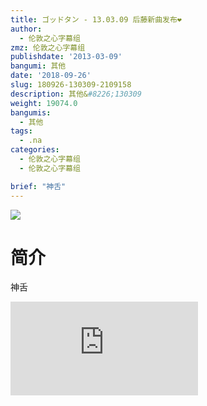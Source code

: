 ```yaml
---
title: ゴッドタン - 13.03.09 后藤新曲发布❤
author:
  - 伦敦之心字幕组
zmz: 伦敦之心字幕组
publishdate: '2013-03-09'
bangumi: 其他
date: '2018-09-26'
slug: 180926-130309-2109158
description: 其他&#8226;130309
weight: 19074.0
bangumis:
  - 其他
tags:
  - .na
categories:
  - 伦敦之心字幕组
  - 伦敦之心字幕组

brief: "神舌"
---
```

![](https://i.imgur.com/ulc7nb8.jpg)
# 简介  
神舌  
<div class ="resp-container">
<iframe class="testiframe" src="https://www.fantasy.tv/videoAd/videoAd.html?id=2109158&channelId=559535&code=7b91f7e1415de2a1a671bde5f67cd88a" frameborder=0 allowfullscreen="true" ></iframe>
</div>

